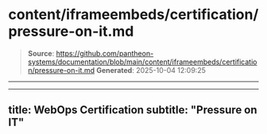 # content/iframeembeds/certification/pressure-on-it.md

> **Source**: https://github.com/pantheon-systems/documentation/blob/main/content/iframeembeds/certification/pressure-on-it.md
> **Generated**: 2025-10-04 12:09:25

---

---
title: WebOps Certification
subtitle: "Pressure on IT"
---

<Partial file="certification-guide/pressure-on-it.md" />
